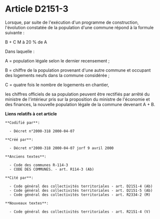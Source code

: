 # Article D2151-3

Lorsque, par suite de l'exécution d'un programme de construction, l'évolution constatée de la population d'une commune répond
à la formule suivante :

B + C M à 20 % de A

Dans laquelle :

A = population légale selon le dernier recensement ;

B = chiffre de la population provenant d'une autre commune et occupant des logements neufs dans la commune considérée ;

C = quatre fois le nombre de logements en chantier, 

les chiffres officiels de sa population peuvent être rectifiés par arrêté du ministre de l'intérieur pris sur la proposition
du ministre de l'économie et des finances, la nouvelle population légale de la commune devenant A + B.

**Liens relatifs à cet article**

	**Codifié par**:

	  - Décret n°2000-318 2000-04-07

	**Créé par**:

	  - Décret n°2000-318 2000-04-07 jorf 9 avril 2000

	**Anciens textes**:

	  - Code des communes R-114-3
	  - CODE DES COMMUNES. - art. R114-3 (Ab)

	**Cité par**:

	  - Code général des collectivités territoriales - art. D2151-4 (Ab)
	  - Code général des collectivités territoriales - art. D2151-5 (Ab)
	  - Code général des collectivités territoriales - art. R2334-2 (M)

	**Nouveaux textes**:

	  - Code général des collectivités territoriales - art. R2151-4 (V)
